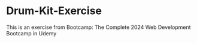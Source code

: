 # Drum-Kit-Exercise
This is an exercise from Bootcamp: The Complete 2024 Web Development Bootcamp in Udemy
